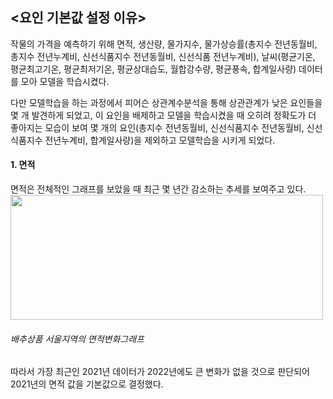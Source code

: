 ## <요인 기본값 설정 이유>

작물의 가격을 예측하기 위해 면적, 생산량, 물가지수, 물가상승률(총지수 전년동월비, 총지수 전년누계비, 신선식품지수 전년동월비, 신선식품 전년누계비), 날씨(평균기온, 평균최고기온, 평균최저기온, 평균상대습도, 월합강수량, 평균풍속, 합계일사량) 데이터를 모아 모델을 학습시켰다.

다만 모델학습을 하는 과정에서 피어슨 상관계수분석을 통해 상관관계가 낮은 요인들을 몇 개 발견하게 되었고, 이 요인을 배제하고 모델을 학습시켰을 때 오히려 정확도가 더 좋아지는 모습이 보여 몇 개의 요인(총지수 전년동월비, 신선식품지수 전년동월비, 신선식품지수 전년누계비, 합계일사량)을 제외하고 모델학습을 시키게 되었다.

#### 1. 면적
면적은 전체적인 그래프를 보았을 때 최근 몇 년간 감소하는 추세를 보여주고 있다.
<img src="https://user-images.githubusercontent.com/56716976/166150647-311e06a8-a458-4c92-87c2-167e61d64f21.png"  width="500" height="200">

###### 배추상품 서울지역의 면적변화그래프

따라서 가장 최근인 2021년 데이터가 2022년에도 큰 변화가 없을 것으로 판단되어 2021년의 면적 값을 기본값으로 결정했다.

